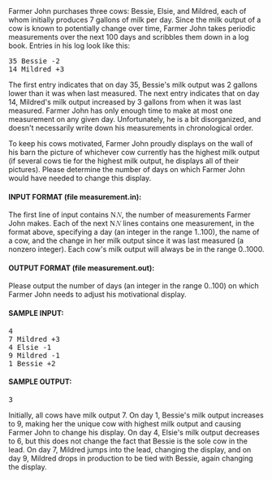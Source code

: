 <div align="left" class="problem-text" >
<span id="probtext-text" class="mathjax">Farmer John purchases three cows: Bessie, Elsie, and Mildred, each of whom
initially produces 7 gallons of milk per day.  Since the milk output of a cow is
known to potentially change over time, Farmer John takes periodic measurements
over the next 100 days and scribbles them down in a log book.  Entries in his
log look like this:

<p></p><pre>35 Bessie -2
14 Mildred +3
</pre>

<p>The first entry indicates that on day 35, Bessie's milk output was 2 gallons
lower than it was when last measured.  The next entry indicates that on day 14,
Mildred's  milk output increased by 3 gallons from when it was last measured. 
Farmer John has only enough time to make at most one measurement on any given
day.  Unfortunately, he is a bit disorganized, and doesn't necessarily write
down his measurements in chronological order.  

</p><p>To keep his cows motivated, Farmer John proudly displays on the wall of his barn
the picture of whichever cow currently has the highest milk output (if several
cows tie for the highest milk output, he displays all of their pictures). 
Please determine the number of days on which Farmer John would have needed to
change this display.

</p><p></p><div class="prob-in-spec"><h4>INPUT FORMAT (file measurement.in):</h4>
The first line of input contains <span class="MathJax_Preview" style="color: inherit; display: none;"></span><span class="MathJax" id="MathJax-Element-1-Frame" tabindex="0" data-mathml="<math xmlns=&quot;http://www.w3.org/1998/Math/MathML&quot;><mi>N</mi></math>" role="presentation" style="position: relative;"><nobr aria-hidden="true"><span class="math" id="MathJax-Span-1" style="width: 0.774em; display: inline-block;"><span style="display: inline-block; position: relative; width: 0.774em; height: 0px; font-size: 102%;"><span style="position: absolute; clip: rect(1.614em 1000.77em 2.665em -999.996em); top: -2.447em; left: 0em;"><span class="mrow" id="MathJax-Span-2"><span class="mi" id="MathJax-Span-3" style="font-family: STIXGeneral-Italic;">N<span style="display: inline-block; overflow: hidden; height: 1px; width: 0.074em;"></span></span></span><span style="display: inline-block; width: 0px; height: 2.454em;"></span></span></span><span style="display: inline-block; overflow: hidden; vertical-align: -0.068em; border-left: 0px solid; width: 0px; height: 0.861em;"></span></span></nobr><span class="MJX_Assistive_MathML" role="presentation"><math xmlns="http://www.w3.org/1998/Math/MathML"><mi>N</mi></math></span></span><script type="math/tex" id="MathJax-Element-1">N</script>, the number of measurements Farmer John
makes. Each of the next <span class="MathJax_Preview" style="color: inherit; display: none;"></span><span class="MathJax" id="MathJax-Element-2-Frame" tabindex="0" data-mathml="<math xmlns=&quot;http://www.w3.org/1998/Math/MathML&quot;><mi>N</mi></math>" role="presentation" style="position: relative;"><nobr aria-hidden="true"><span class="math" id="MathJax-Span-4" style="width: 0.774em; display: inline-block;"><span style="display: inline-block; position: relative; width: 0.774em; height: 0px; font-size: 102%;"><span style="position: absolute; clip: rect(1.614em 1000.77em 2.665em -999.996em); top: -2.447em; left: 0em;"><span class="mrow" id="MathJax-Span-5"><span class="mi" id="MathJax-Span-6" style="font-family: STIXGeneral-Italic;">N<span style="display: inline-block; overflow: hidden; height: 1px; width: 0.074em;"></span></span></span><span style="display: inline-block; width: 0px; height: 2.454em;"></span></span></span><span style="display: inline-block; overflow: hidden; vertical-align: -0.068em; border-left: 0px solid; width: 0px; height: 0.861em;"></span></span></nobr><span class="MJX_Assistive_MathML" role="presentation"><math xmlns="http://www.w3.org/1998/Math/MathML"><mi>N</mi></math></span></span><script type="math/tex" id="MathJax-Element-2">N</script> lines contains one measurement, in the format above,
specifying  a day (an integer in the range 1..100), the name of a cow, and the
change in her  milk output since it was last measured (a nonzero integer).  Each
cow's milk output will always be in the  range 0..1000.
</div>

<p></p><div class="prob-out-spec"><h4>OUTPUT FORMAT (file measurement.out):</h4>
Please output the number of days (an integer in the range 0..100) on which
Farmer John needs to adjust his motivational display.
</div>

<p></p><h4>SAMPLE INPUT:</h4><pre class="in">4
7 Mildred +3
4 Elsie -1
9 Mildred -1
1 Bessie +2
</pre><h4>SAMPLE OUTPUT:</h4> <pre class="out">3
</pre>

<p>Initially, all cows have milk output 7.  On day 1, Bessie's milk output
increases to 9, making her the unique cow with highest milk output and causing
Farmer John to change his display.  On day 4, Elsie's milk output decreases to
6, but this does not change the fact that Bessie is the sole cow in the lead. 
On day 7, Mildred jumps into the  lead, changing the display, and on day 9,
Mildred drops in production to be tied with Bessie, again changing the display.

</p>